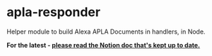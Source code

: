# apla-responder

Helper module to build Alexa APLA Documents in handlers, in Node.

**For the latest - [please read the Notion doc that's kept up to date.](https://www.notion.so/APLA-Responder-7b524f8bb1be4696bfb45364d91aa310#8c83d0a021bb4adeaafe0a89539e40c3)**
